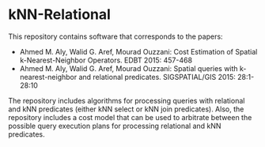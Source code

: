 # kNN-Relational

This repository contains software that corresponds to the papers: 

* Ahmed M. Aly, Walid G. Aref, Mourad Ouzzani: Cost Estimation of Spatial k-Nearest-Neighbor Operators. EDBT 2015: 457-468
* Ahmed M. Aly, Walid G. Aref, Mourad Ouzzani: Spatial queries with k-nearest-neighbor and relational predicates. SIGSPATIAL/GIS 2015: 28:1-28:10

The repository includes algorithms for processing queries with relational and kNN predicates (either kNN select or kNN join predicates). Also, the repository includes a cost model that can be used to arbitrate between the possible query execution plans for processing relational and kNN predicates.
